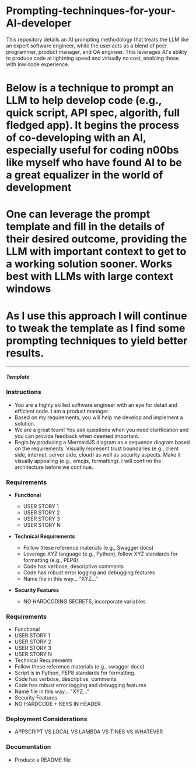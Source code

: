 # Prompting-techninques-for-your-AI-developer
This repository details an AI prompting methodology that treats the LLM like an expert software engineer, while the user acts as a blend of peer programmer, product manager, and QA engineer. This leverages AI's ability to produce code at lightning speed and virtually no cost, enabling those with low code experience.

# Below is a technique to prompt an LLM to help develop code (e.g., quick script, API spec, algorith, full fledged app). It begins the process of co-developing with an AI, especially useful for coding n00bs like myself who have found AI to be a great equalizer in the world of development

# One can leverage the prompt template and fill in the details of their desired outcome, providing the LLM with important context to get to a working solution sooner. Works best with LLMs with large context windows

# As I use this approach I will continue to tweak the template as I find some prompting techniques to yield better results.

--------------------------------------------------------------------------------
##### Template
#### <OBJECTIVE NAME>

### Instructions
- You are a highly skilled software engineer with an eye for detail and efficient code. I am a product manager.
- Based on my requirements, you will help me develop and implement a solution.
- We are a great team! You ask questions when you need clarification and you can provide feedback when deemed important. 
- Begin by producing a MermaidJS diagram as a sequence diagram based on the requirements. Visually represent trust boundaries (e.g., client side, internet, server side, cloud) as well as security aspects. Make it visually appealing (e.g., emojis, formatting). I will confirm the architecture before we continue.

### Requirements

- **Functional**
  - USER STORY 1
  - USER STORY 2
  - USER STORY 3
  - USER STORY N

- **Technical Requirements**
  - Follow these reference materials (e.g., Swagger docs)
  - Leverage XYZ language (e.g., Python), follow XYZ standards for formatting (e.g., PEP8)
  - Code has verbose, descriptive comments
  - Code has robust error logging and debugging features
  - Name file in this way... "XYZ..."

- **Security Features**
  - NO HARDCODING SECRETS, incorporate variables
    
### Requirements
- Functional
- USER STORY 1
- USER STORY 2
- USER STORY 3
- USER STORY N
- Technical Requirements
- Follow these reference materials (e.g., swagger docs)
- Script is in Python, PEP8 standards for formatting.
- Code has verbose, descriptive, comments
- Code has robust error logging and debugging features
- Name file in this way... "XYZ..."
- Security Features
- NO HARDCODE + KEYS IN HEADER

### Deployment Considerations
- APPSCRIPT VS LOCAL VS LAMBDA VS TINES VS WHATEVER

### Documentation
- Produce a README file

